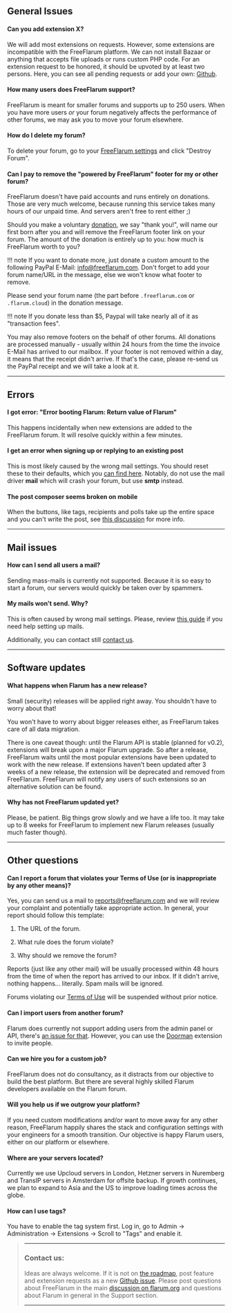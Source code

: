 ## __General Issues__

#### Can you add extension X?

We will add most extensions on requests. However, some extensions are incompatible with the FreeFlarum platform. We can not install Bazaar or anything that accepts file uploads or runs custom PHP code. For an extension request to be honored, it should be upvoted by at least two persons. Here, you can see all pending requests or add your own: [Github](https://github.com/gwillem/freeflarum.com/issues).

#### How many users does FreeFlarum support?

FreeFlarum is meant for smaller forums and supports up to 250 users. When you have more users _or_ your forum negatively affects the performance of other forums, we may ask you to move your forum elsewhere. 

#### How do I delete my forum?

To delete your forum, go to your [FreeFlarum settings](/settings) and click "Destroy Forum".

#### Can I pay to remove the "powered by FreeFlarum" footer for my or other forum?

FreeFlarum doesn't have paid accounts and runs entirely on donations. Those are very much welcome, because running this service takes many hours of our unpaid time. And servers aren't free to rent either ;) 

Should you make a voluntary [donation](/donate), we say "thank you!", will name our first born after you and will remove the FreeFlarum footer link on your forum. The amount of the donation is entirely up to you: how much is FreeFlarum worth to you?

!!! note
    If you want to donate more, just donate a custom amount to the following PayPal E-Mail: info@freeflarum.com. Don't forget to add your forum name/URL in the message, else we won't know what footer to remove.

Please send your forum name (the part before `.freeflarum.com` or `.flarum.cloud`) in the donation message. 

!!! note 
    If you donate less than $5, Paypal will take nearly all of it as "transaction fees".
    
You may also remove footers on the behalf of other forums. All donations are processed manually - usually within 24 hours from the time the invoice E-Mail has arrived to our mailbox. If your footer is not removed within a day, it means that the receipt didn't arrive. If that's the case, please re-send us the PayPal receipt and we will take a look at it.

---

## __Errors__

#### I got error: "Error booting Flarum: Return value of Flarum"

This happens incidentally when new extensions are added to the FreeFlarum forum. It will resolve quickly within a few minutes.

#### I get an error when signing up or replying to an existing post

This is most likely caused by the wrong mail settings. You should reset these to their defaults, which you [can find here](/docs/how-to/configuring-mail/). Notably, do not use the mail driver **mail** which will crash your forum, but use **smtp** instead.

#### The post composer seems broken on mobile

When the buttons, like tags, recipients and polls take up the entire space and you can't write the post, see [this discussion](https://discuss.flarum.org/d/21015-post-box-on-mobile/5) for more info.

---

## __Mail issues__

#### How can I send all users a mail?

Sending mass-mails is currently not supported. Because it is so easy to start a forum, our servers would quickly be taken over by spammers. 

#### My mails won't send. Why?

This is often caused by wrong mail settings.
Please, review [this guide](/docs/how-to/advanced-setup/configuring-mail/) if you need help setting up mails.

Additionally, you can contact still [contact us](#contact-us).

---

## __Software updates__

#### What happens when Flarum has a new release?

Small (security) releases will be applied right away. You shouldn't have to worry about that!

You won't have to worry about bigger releases either, as FreeFlarum takes care of all data migration. 

There is one caveat though: until the Flarum API is stable (planned for v0.2), extensions will break upon a major Flarum upgrade. So after a release, FreeFlarum waits until the most popular extensions have been updated to work with the new release. If extensions haven't been updated after 3 weeks of a new release, the extension will be deprecated and removed from FreeFlarum. FreeFlarum will notify any users of such extensions so an alternative solution can be found.

#### Why has not FreeFlarum updated yet?

Please, be patient. Big things grow slowly and we have a life too. It may take up to 8 weeks for FreeFlarum to implement new Flarum releases (usually much faster though).

---

## __Other questions__

#### Can I report a forum that violates your Terms of Use (or is inappropriate by any other means)?

Yes, you can send us a mail to [reports@freeflarum.com](mailto:reports@freeflarum.com) and we will review your complaint and potentially take appropriate action.
In general, your report should follow this template:

1. The URL of the forum.

2. What rule does the forum violate?

3. Why should we remove the forum?

Reports (just like any other mail) will be usually processed within 48 hours from the time of when the report has arrived to our inbox. If it didn't arrive, nothing happens... literally. Spam mails will be ignored.

Forums violating our [Terms of Use](/docs/legal/terms) will be suspended without prior notice.

#### Can I import users from another forum?

Flarum does currently not support adding users from the admin panel or API, there's [an issue for that](https://github.com/flarum/core/issues/885). However, you can use the [Doorman](https://discuss.flarum.org/d/17845-doorman-by-reflar) extension to invite people.


#### Can we hire you for a custom job?

FreeFlarum does not do consultancy, as it distracts from our objective to build the best platform. But there are several highly skilled Flarum developers available on the Flarum forum.

#### Will you help us if we outgrow your platform?

If you need custom modifications and/or want to move away for any other reason, FreeFlarum happily shares the stack and configuration settings with your engineers for a smooth transition. Our objective is happy Flarum users, either on our platform or elsewhere.

#### Where are your servers located?

Currently we use Upcloud servers in London, Hetzner servers in Nuremberg and TransIP servers in Amsterdam for offsite backup. If growth continues, we plan to expand to Asia and the US to improve loading times across the globe.

#### How can I use tags?

You have to enable the tag system first. Log in, go to Admin -> Administration -> Extensions -> Scroll to "Tags" and enable it. 

> ---
> ### __Contact us:__
> Ideas are always welcome. If it is not on [the roadmap](/docs/roadmap/), post feature and extension requests as a new [Github issue](https://github.com/gwillem/freeflarum.com/issues). Please post questions about FreeFlarum in the main [discussion on flarum.org](https://discuss.flarum.org/d/7585-freeflarum-com-now-open-for-beta-access) and questions about Flarum in general in the Support section.
>
> ---
